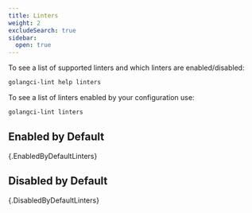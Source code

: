```yaml
---
title: Linters
weight: 2
excludeSearch: true
sidebar:
  open: true
---
```


To see a list of supported linters and which linters are enabled/disabled:

```bash
golangci-lint help linters
```

To see a list of linters enabled by your configuration use:

```bash
golangci-lint linters
```

## Enabled by Default

{.EnabledByDefaultLinters}

## Disabled by Default

{.DisabledByDefaultLinters}

